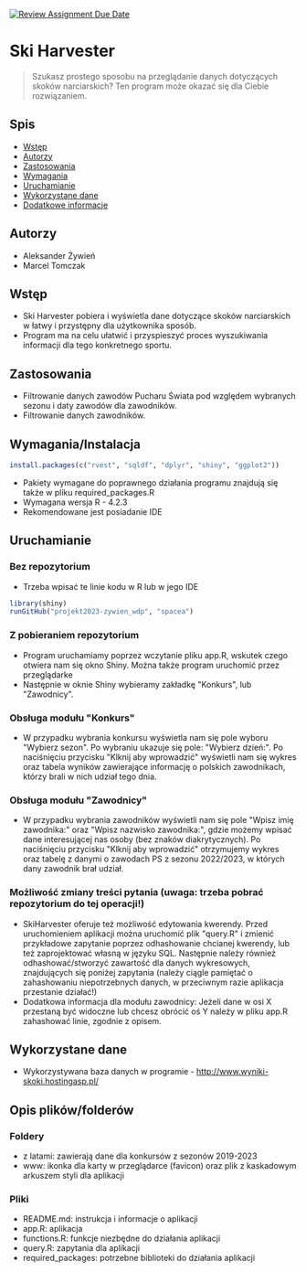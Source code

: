 [![Review Assignment Due Date](https://classroom.github.com/assets/deadline-readme-button-8d59dc4de5201274e310e4c54b9627a8934c3b88527886e3b421487c677d23eb.svg)](https://classroom.github.com/a/tauthlex)

# Ski Harvester
> Szukasz prostego sposobu na przeglądanie danych dotyczących skoków narciarskich? Ten program może okazać się dla Ciebie rozwiązaniem.

## Spis
* [Wstęp](#wstęp)
* [Autorzy](#autorzy)
* [Zastosowania](#zastosowania)
* [Wymagania](#wymagania)
* [Uruchamianie](#uruchamianie)
* [Wykorzystane dane](#wykorzystane-dane)
* [Dodatkowe informacje](#dodatkowe-informacje)

## Autorzy
- Aleksander Żywień
- Marcel Tomczak

## Wstęp
- Ski Harvester pobiera i wyświetla dane dotyczące skoków narciarskich w łatwy i przystępny dla użytkownika sposób.
- Program ma na celu ułatwić i przyspieszyć proces wyszukiwania informacji dla tego konkretnego sportu.


## Zastosowania
- Filtrowanie danych zawodów Pucharu Świata pod względem wybranych sezonu i daty zawodów dla zawodników.
- Filtrowanie danych zawodników.


## Wymagania/Instalacja

```r
install.packages(c("rvest", "sqldf", "dplyr", "shiny", "ggplot2"))
```

- Pakiety wymagane do poprawnego działania programu znajdują się także w pliku required_packages.R
- Wymagana wersja R - 4.2.3
- Rekomendowane jest posiadanie IDE
## Uruchamianie

### Bez repozytorium

- Trzeba wpisać te linie kodu w R lub w jego IDE
```r
library(shiny)
runGitHub("projekt2023-zywien_wdp", "spacea")
```
### Z pobieraniem repozytorium

- Program uruchamiamy poprzez wczytanie pliku app.R, wskutek czego otwiera nam się okno Shiny. Można także program uruchomić przez przeglądarke
- Następnie w oknie Shiny wybieramy zakładkę "Konkurs", lub "Zawodnicy".
### Obsługa modułu "Konkurs"
- W przypadku wybrania konkursu wyświetla nam się pole wyboru "Wybierz sezon". Po wybraniu ukazuje się pole: "Wybierz dzień:". Po naciśnięciu przycisku "Klknij aby wprowadzić" wyświetli nam się wykres oraz tabela wyników zawierające informację o polskich zawodnikach, którzy brali w nich udział tego dnia.
### Obsługa modułu "Zawodnicy"
- W przypadku wybrania zawodników wyświetli nam się pole "Wpisz imię zawodnika:" oraz "Wpisz nazwisko zawodnika:", gdzie możemy wpisać dane interesującej nas osoby (bez znaków diakrytycznych). Po naciśnięciu przycisku "Klknij aby wprowadzić" otrzymujemy wykres oraz tabelę z danymi o zawodach PS z sezonu 2022/2023, w których dany zawodnik brał udział.
### Możliwość zmiany treści pytania (uwaga: trzeba pobrać repozytorium do tej operacji!)
- SkiHarvester oferuje też możliwość edytowania kwerendy. Przed uruchomieniem aplikacji można uruchomić plik "query.R" i zmienić przykładowe zapytanie poprzez odhashowanie chcianej kwerendy, lub też zaprojektować własną w języku SQL. Następnie należy również odhashować/stworzyć zawartość dla danych wykresowych, znajdujących się poniżej zapytania (należy ciągle pamiętać o zahashowaniu niepotrzebnych danych, w przeciwnym razie aplikacja przestanie działać!)
- Dodatkowa informacja dla modułu zawodnicy: Jeżeli dane w osi X przestaną być widoczne lub chcesz obrócić oś Y należy w pliku app.R zahashować linie, zgodnie z opisem.


## Wykorzystane dane
- Wykorzystywana baza danych w programie - http://www.wyniki-skoki.hostingasp.pl/

## Opis plików/folderów
### Foldery
- z latami: zawierają dane dla konkursów z sezonów 2019-2023
- www: ikonka dla karty w przeglądarce (favicon) oraz plik z kaskadowym arkuszem styli dla aplikacji
### Pliki
- README.md: instrukcja i informacje o aplikacji
- app.R: aplikacja
- functions.R: funkcje niezbędne do działania aplikacji
- query.R: zapytania dla aplikacji
- required_packages: potrzebne biblioteki do działania aplikacji
